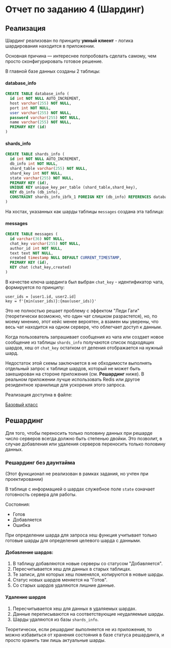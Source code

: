 # Отчет по заданию 4 (Шардинг)

## Реализация

Шардинг реализован по принципу **умный клиент** - логика шардирования находится в приложении.  

Основная причина — интереснее попробовать сделать самому, чем просто сконфигурировать готовое решение.

В главной базе данных созданы 2 таблицы:

#### database_info
```sql
CREATE TABLE database_info (
  id int NOT NULL AUTO_INCREMENT,
  host varchar(255) NOT NULL,
  port int NOT NULL,
  user varchar(255) NOT NULL,
  password varchar(255) NOT NULL,
  name varchar(255) NOT NULL,
  PRIMARY KEY (id)
)
```

#### shards_info

```sql
CREATE TABLE shards_info (
  id int NOT NULL AUTO_INCREMENT,
  db_info int NOT NULL,
  shard_table varchar(255) NOT NULL,
  shard_key int NOT NULL,
  state varchar(255) NOT NULL,
  PRIMARY KEY (id),
  UNIQUE KEY unique_key_per_table (shard_table,shard_key),
  KEY db_info (db_info),
  CONSTRAINT shards_info_ibfk_1 FOREIGN KEY (db_info) REFERENCES database_info (id)
)
```

На хостах, указанных как шарды таблицы `messages` создана эта таблица:

#### messages

```sql
CREATE TABLE messages (
  id varchar(36) NOT NULL,
  chat_key varchar(255) NOT NULL,
  author_id int NOT NULL,
  text text NOT NULL,
  created timestamp NULL DEFAULT CURRENT_TIMESTAMP,
  PRIMARY KEY (id),
  KEY chat (chat_key,created)
)
```

В качестве ключа шардинга был выбран `chat_key` - идентификатор чата, формируется по принципу:

```
user_ids = [user1.id, user2.id]
key = f'{min(user_ids)}:{max(user_ids)}'
```

Это не полностью решает проблему с эффектом "Леди Гаги" (теоретически возможно, что один чат слишком разрастется),
но, по моему мнению, этот кейс менее вероятен, а взамен мы уверены, что весь чат находится на одном сервере, что
облегчает доступ к данным.

Когда пользователь запрашивает сообщения из чата или создает новое сообщение из таблицы `shards_info` получаются
список подходящих шардов, хеш от `chat_key` остатком от деления отображается на нужный шард.

Недостаток этой схемы заключается в не обходимости выполнять отдельный запрос к таблице шардов,
который не может быть закеширован на стороне приложения (см. **Решардинг** ниже).
В реальном приложении лучше использовать Redis или другое резидентное хранилище для ускорения этого запроса.

Реализация доступна в файле:

[Базовый класс](../social_network/db/sharding/base.py)

## Решардинг

Для того, чтобы переносить только половину данных при решарде число серверов всегда должно быть степенью двойки.
Это позволит, в случае добавления или удаления серверов переносить только половину данных.

### Решардинг без даунтайма

(Этот функционал не реализован в рамках задания, но учтен при проектировании)

В таблице с информацией о шардах служебное поле `state` означает готовность сервера для работы.

Состояния:

* Готов
* Добавляется
* Ошибка

При определении шарда для запроса хеш функция учитывает только готовые шарды для 
определения целевого шарда с данными. 

#### Добавление шардов:
1) В таблицу добавляются новые серверы со статусом "Добавляется".
2) Пересчитывается хеш для данных в старых таблицах.
3) Те записи, для которых хеш поменялся, копируются в новые шарды.
4) Статус новых шардов меняется на "Готов".
5) Со старых шардов удаляются лишние данные.


#### Удаление шардов
1) Пересчитывается хеш для данных в удаляемых шардах.
2) Данные переписываются на соответствующие неудаляемые шарды.
3) Шарды удаляются из базы `shards_info`.


Теоретически, если решардинг выполняется не из приложения, то можно избавиться от хранения состояния в базе статуса решардинга,
и просто хранить там лишь актуальные шарды.
